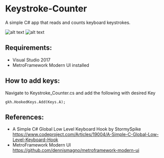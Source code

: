 # Keystroke-Counter
A simple C# app that reads and counts keyboard keystrokes.

![alt text](https://github.com/jpodavalos/Keystroke-Counter/blob/master/images/keystroke_counter_light.JPG?raw=true)
![alt text](https://github.com/jpodavalos/Keystroke-Counter/blob/master/images/keystroke_counter_dark.JPG?raw=true)

## Requirements:
* Visual Studio 2017
* MetroFramework Modern UI installed

## How to add keys:
Navigate to Keystroke_Counter.cs and add the following with desired Key
```
gkh.HookedKeys.Add(Keys.A);
```

## References:
* A Simple C# Global Low Level Keyboard Hook by StormySpike https://www.codeproject.com/Articles/19004/A-Simple-C-Global-Low-Level-Keyboard-Hook
* MetroFramework Modern UI https://github.com/dennismagno/metroframework-modern-ui

